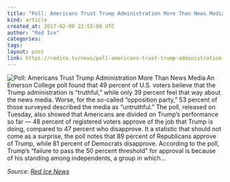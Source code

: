 ```yaml
---
title: "Poll: Americans Trust Trump Administration More Than News Media"
kind: article
created_at: 2017-02-09 22:55:00 UTC
author: "Red Ice"
categories: 
tags: 
layout: post
link: https://redice.tv/news/poll-americans-trust-trump-administration-more-than-news-media
---
```



<!--
   Poll: Americans Trust Trump Administration More Than News Media             # => "I Made a Pretty Gem - Planet.rb"
   https://redice.tv/news/poll-americans-trust-trump-administration-more-than-news-media               # => "http://poteland.com/blog/i-made-a-pretty-gem-planet-dot-rb/"
   2017-02-09 22:55:00 UTC              # => "2012-04-14 05:17:00 UTC"
   &lt;img align=&quot;left&quot; alt=&quot;Poll: Americans Trust Trump Administration More Than News Media&quot; src=&quot;https://rdice.net/a/c/n/17/02092353-donald_trump012.9cd7b47f.jpg&quot;&gt; An Emerson College poll found that 49 percent of U.S. voters believe that the Trump administration is “truthful,” while only 39 percent feel that way about the news media. Worse, for the so-called “opposition party,” 53 percent of those surveyed described the media as “untruthful.” The poll, released on Tuesday, also showed that Americans are divided on Trump’s performance so far — 48 percent of registered voters approve of the job that Trump is doing, compared to 47 percent who disapprove. It a statistic that should not come as a surprise, the poll notes that 89 percent of Republicans approve of Trump, while 81 percent of Democrats disapprove. According to the poll, Trump’s “failure to pass the 50 percent threshold” for approval is because of his standing among independents, a group in which…           # => "I’ve been hurting to write this ever since we had the idea of creating a Planet for Cubox..." (Continued)
   Red Ice News              # => "This is where I tell you stuff"
   red-ice-news              # => "this-is-where-i-tell-you-stuff"
   https://redice.tv/news               # => "http://poteland.com/articles"
           # => "programming planet"
                 # => "go ruby jekyll"
                 # => "http://poteland.com/images/site-logo.png"
   Red Ice                 # => "Pablo Astigarraga"
                   # => "poteland"
   http://twitter.com/            # => "http://twitter.com/poteland" -->
<img align="left" alt="Poll: Americans Trust Trump Administration More Than News Media" src="https://rdice.net/a/c/n/17/02092353-donald_trump012.9cd7b47f.jpg"> An Emerson College poll found that 49 percent of U.S. voters believe that the Trump administration is “truthful,” while only 39 percent feel that way about the news media. Worse, for the so-called “opposition party,” 53 percent of those surveyed described the media as “untruthful.” The poll, released on Tuesday, also showed that Americans are divided on Trump’s performance so far — 48 percent of registered voters approve of the job that Trump is doing, compared to 47 percent who disapprove. It a statistic that should not come as a surprise, the poll notes that 89 percent of Republicans approve of Trump, while 81 percent of Democrats disapprove. According to the poll, Trump’s “failure to pass the 50 percent threshold” for approval is because of his standing among independents, a group in which…<div class="">
    <i>Source: <a href="https://redice.tv/news">Red Ice News</a></i>
</div>
